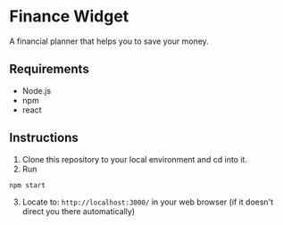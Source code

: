 # Finance Widget

A financial planner that helps you to save your money.

## Requirements
* Node.js
* npm
* react

## Instructions

1. Clone this repository to your local environment and cd into it.
2. Run
  ```
  npm start
  ```
3. Locate to: `http://localhost:3000/` in your web browser (if it doesn't direct you there automatically)
